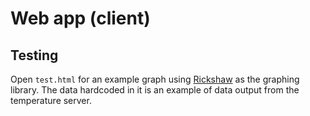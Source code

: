 

# Web app (client)


## Testing

Open `test.html` for an example graph using [Rickshaw](https://github.com/shutterstock/rickshaw) as the graphing
library.
The data hardcoded in it is an example of data output from the temperature server.


